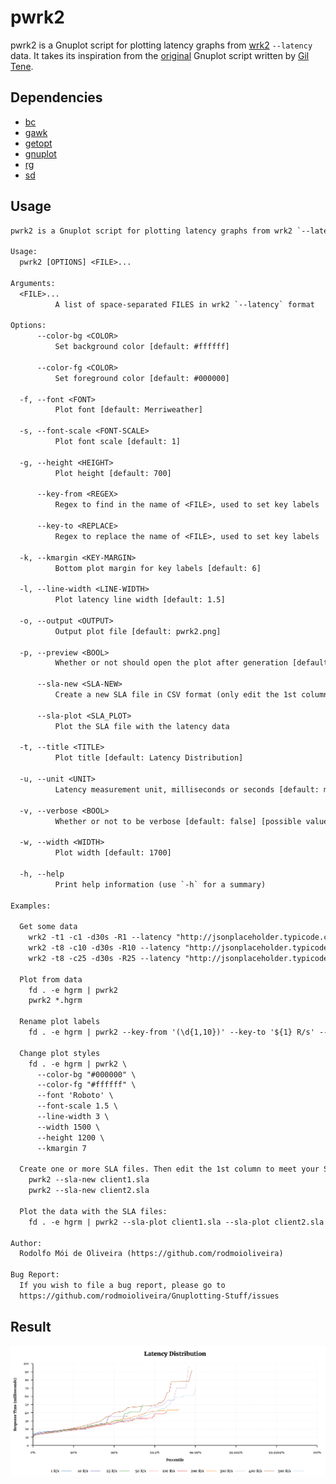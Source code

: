 # pwrk2

pwrk2 is a Gnuplot script for plotting latency graphs from [wrk2](https://github.com/giltene/wrk2) `--latency` data.
It takes its inspiration from the [original](https://github.com/HdrHistogram/HdrHistogram/blob/master/gnuplotExample/make_percentile_plot)
Gnuplot script written by [Gil Tene](https://github.com/giltene).

## Dependencies

  - [bc](https://linux.die.net/man/1/bc)
  - [gawk](https://www.gnu.org/software/gawk/)
  - [getopt](https://man7.org/linux/man-pages/man3/getopt.3.html)
  - [gnuplot](http://www.gnuplot.info/)
  - [rg](https://github.com/BurntSushi/ripgrep)
  - [sd](https://github.com/chmln/sd)

## Usage

```txt
pwrk2 is a Gnuplot script for plotting latency graphs from wrk2 `--latency` data.

Usage:
  pwrk2 [OPTIONS] <FILE>...

Arguments:
  <FILE>...
          A list of space-separated FILES in wrk2 `--latency` format

Options:
      --color-bg <COLOR>
          Set background color [default: #ffffff]

      --color-fg <COLOR>
          Set foreground color [default: #000000]

  -f, --font <FONT>
          Plot font [default: Merriweather]

  -s, --font-scale <FONT-SCALE>
          Plot font scale [default: 1]

  -g, --height <HEIGHT>
          Plot height [default: 700]

      --key-from <REGEX>
          Regex to find in the name of <FILE>, used to set key labels

      --key-to <REPLACE>
          Regex to replace the name of <FILE>, used to set key labels

  -k, --kmargin <KEY-MARGIN>
          Bottom plot margin for key labels [default: 6]

  -l, --line-width <LINE-WIDTH>
          Plot latency line width [default: 1.5]

  -o, --output <OUTPUT>
          Output plot file [default: pwrk2.png]

  -p, --preview <BOOL>
          Whether or not should open the plot after generation [default: true] [possible values: true, false]

      --sla-new <SLA-NEW>
          Create a new SLA file in CSV format (only edit the 1st column value) [unit measurement: ms]

      --sla-plot <SLA_PLOT>
          Plot the SLA file with the latency data

  -t, --title <TITLE>
          Plot title [default: Latency Distribution]

  -u, --unit <UNIT>
          Latency measurement unit, milliseconds or seconds [default: ms] [possible values: ms, s]

  -v, --verbose <BOOL>
          Whether or not to be verbose [default: false] [possible values: true, false]

  -w, --width <WIDTH>
          Plot width [default: 1700]

  -h, --help
          Print help information (use `-h` for a summary)

Examples:

  Get some data
    wrk2 -t1 -c1 -d30s -R1 --latency "http://jsonplaceholder.typicode.com/todos/1" | tee 1.hgrm
    wrk2 -t8 -c10 -d30s -R10 --latency "http://jsonplaceholder.typicode.com/todos/1" | tee 10.hgrm
    wrk2 -t8 -c25 -d30s -R25 --latency "http://jsonplaceholder.typicode.com/todos/1" | tee 25.hgrm

  Plot from data
    fd . -e hgrm | pwrk2
    pwrk2 *.hgrm

  Rename plot labels
    fd . -e hgrm | pwrk2 --key-from '(\d{1,10})' --key-to '${1} R/s' --output data/plot/pwrk2.png

  Change plot styles
    fd . -e hgrm | pwrk2 \
      --color-bg "#000000" \
      --color-fg "#ffffff" \
      --font 'Roboto' \
      --font-scale 1.5 \
      --line-width 3 \
      --width 1500 \
      --height 1200 \
      --kmargin 7

  Create one or more SLA files. Then edit the 1st column to meet your SLA requirements:
    pwrk2 --sla-new client1.sla
    pwrk2 --sla-new client2.sla

  Plot the data with the SLA files:
    fd . -e hgrm | pwrk2 --sla-plot client1.sla --sla-plot client2.sla

Author:
  Rodolfo Mói de Oliveira (https://github.com/rodmoioliveira)

Bug Report:
  If you wish to file a bug report, please go to
  https://github.com/rodmoioliveira/Gnuplotting-Stuff/issues
```

## Result

<p align="center">
  <img src="https://raw.githubusercontent.com/rodmoioliveira/Gnuplotting-Stuff/main/wrk2/data/plot/pwrk2.png">
</p>

